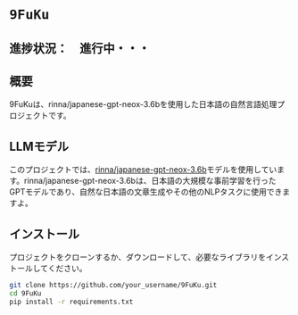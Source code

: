 # `9FuKu`

## 進捗状況：　進行中・・・

## 概要
9FuKuは、rinna/japanese-gpt-neox-3.6bを使用した日本語の自然言語処理プロジェクトです。


## LLMモデル
このプロジェクトでは、[rinna/japanese-gpt-neox-3.6b](https://huggingface.co/rinna/japanese-gpt-neox-3.6b)モデルを使用しています。rinna/japanese-gpt-neox-3.6bは、日本語の大規模な事前学習を行ったGPTモデルであり、自然な日本語の文章生成やその他のNLPタスクに使用できますよ。

## インストール
プロジェクトをクローンするか、ダウンロードして、必要なライブラリをインストールしてください。

```bash
git clone https://github.com/your_username/9FuKu.git
cd 9FuKu
pip install -r requirements.txt
